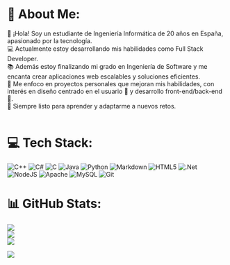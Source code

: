 # 💫 About Me:
👋 ¡Hola! Soy un estudiante de Ingeniería Informática de 20 años en España, apasionado por la tecnología.<br>💻 Actualmente estoy desarrollando mis habilidades como Full Stack Developer. <br>📚 Además estoy finalizando mi grado en Ingeniería de Software y me encanta crear aplicaciones web escalables y soluciones eficientes.<br>🎯 Me enfoco en proyectos personales que mejoran mis habilidades, con interés en diseño centrado en el usuario 🎨 y desarrollo front-end/back-end 🔧. <br>🚀 Siempre listo para aprender y adaptarme a nuevos retos.<br><br>


# 💻 Tech Stack:
![C++](https://img.shields.io/badge/c++-%2300599C.svg?style=for-the-badge&logo=c%2B%2B&logoColor=white) ![C#](https://img.shields.io/badge/c%23-%23239120.svg?style=for-the-badge&logo=csharp&logoColor=white) ![C](https://img.shields.io/badge/c-%2300599C.svg?style=for-the-badge&logo=c&logoColor=white) ![Java](https://img.shields.io/badge/java-%23ED8B00.svg?style=for-the-badge&logo=openjdk&logoColor=white) ![Python](https://img.shields.io/badge/python-3670A0?style=for-the-badge&logo=python&logoColor=ffdd54) ![Markdown](https://img.shields.io/badge/markdown-%23000000.svg?style=for-the-badge&logo=markdown&logoColor=white) ![HTML5](https://img.shields.io/badge/html5-%23E34F26.svg?style=for-the-badge&logo=html5&logoColor=white) ![.Net](https://img.shields.io/badge/.NET-5C2D91?style=for-the-badge&logo=.net&logoColor=white) ![NodeJS](https://img.shields.io/badge/node.js-6DA55F?style=for-the-badge&logo=node.js&logoColor=white) ![Apache](https://img.shields.io/badge/apache-%23D42029.svg?style=for-the-badge&logo=apache&logoColor=white) ![MySQL](https://img.shields.io/badge/mysql-4479A1.svg?style=for-the-badge&logo=mysql&logoColor=white) ![Git](https://img.shields.io/badge/git-%23F05033.svg?style=for-the-badge&logo=git&logoColor=white)
# 📊 GitHub Stats:
![](https://github-readme-stats.vercel.app/api?username=vfd003-ual&theme=github_dark&hide_border=false&include_all_commits=false&count_private=false)<br/>
![](https://github-readme-streak-stats.herokuapp.com/?user=vfd003-ual&theme=github_dark&hide_border=false)<br/>
![](https://github-readme-stats.vercel.app/api/top-langs/?username=vfd003-ual&theme=github_dark&hide_border=false&include_all_commits=false&count_private=false&layout=compact)

[![](https://visitcount.itsvg.in/api?id=vfd003-ual&icon=0&color=12)](https://visitcount.itsvg.in)

<!-- Proudly created with GPRM ( https://gprm.itsvg.in ) -->
